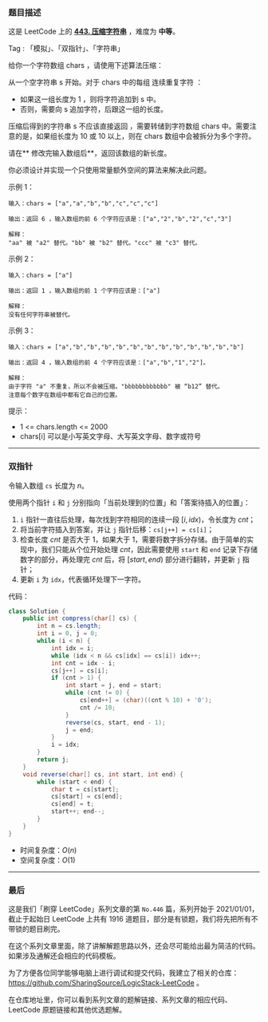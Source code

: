 ### 题目描述

这是 LeetCode 上的 **[443. 压缩字符串](https://leetcode-cn.com/problems/string-compression/solution/gong-shui-san-xie-shuang-zhi-zhen-yuan-d-bppu/)** ，难度为 **中等**。

Tag : 「模拟」、「双指针」、「字符串」



给你一个字符数组 chars ，请使用下述算法压缩：

从一个空字符串 s 开始。对于 chars 中的每组 连续重复字符 ：

* 如果这一组长度为 1 ，则将字符追加到 s 中。
* 否则，需要向 s 追加字符，后跟这一组的长度。

压缩后得到的字符串 s 不应该直接返回 ，需要转储到字符数组 chars 中。需要注意的是，如果组长度为 10 或 10 以上，则在 chars 数组中会被拆分为多个字符。

请在** 修改完输入数组后**，返回该数组的新长度。

你必须设计并实现一个只使用常量额外空间的算法来解决此问题。

示例 1：
```
输入：chars = ["a","a","b","b","c","c","c"]

输出：返回 6 ，输入数组的前 6 个字符应该是：["a","2","b","2","c","3"]

解释：
"aa" 被 "a2" 替代。"bb" 被 "b2" 替代。"ccc" 被 "c3" 替代。
```
示例 2：
```
输入：chars = ["a"]

输出：返回 1 ，输入数组的前 1 个字符应该是：["a"]

解释：
没有任何字符串被替代。
```
示例 3：
```
输入：chars = ["a","b","b","b","b","b","b","b","b","b","b","b","b"]

输出：返回 4 ，输入数组的前 4 个字符应该是：["a","b","1","2"]。

解释：
由于字符 "a" 不重复，所以不会被压缩。"bbbbbbbbbbbb" 被 “b12” 替代。
注意每个数字在数组中都有它自己的位置。
```

提示：
* 1 <= chars.length <= 2000
* chars[i] 可以是小写英文字母、大写英文字母、数字或符号

---

### 双指针

令输入数组 `cs` 长度为 $n$。

使用两个指针 `i` 和 `j` 分别指向「当前处理到的位置」和「答案待插入的位置」：

1. `i` 指针一直往后处理，每次找到字符相同的连续一段 $[i, idx)$，令长度为 $cnt$；
2. 将当前字符插入到答案，并让 `j` 指针后移：`cs[j++] = cs[i]`；
3. 检查长度 $cnt$ 是否大于 $1$，如果大于 $1$，需要将数字拆分存储。由于简单的实现中，我们只能从个位开始处理 $cnt$，因此需要使用 `start` 和 `end` 记录下存储数字的部分，再处理完 $cnt$ 后，将 $[start, end)$ 部分进行翻转，并更新 `j` 指针；
4. 更新 `i` 为 `idx`，代表循环处理下一字符。

代码：
```Java
class Solution {
    public int compress(char[] cs) {
        int n = cs.length;
        int i = 0, j = 0;
        while (i < n) {
            int idx = i;
            while (idx < n && cs[idx] == cs[i]) idx++;
            int cnt = idx - i;
            cs[j++] = cs[i];
            if (cnt > 1) {
                int start = j, end = start;
                while (cnt != 0) {
                    cs[end++] = (char)((cnt % 10) + '0');
                    cnt /= 10;
                }
                reverse(cs, start, end - 1);
                j = end;
            }
            i = idx;
        }
        return j;
    }
    void reverse(char[] cs, int start, int end) {
        while (start < end) {
            char t = cs[start];
            cs[start] = cs[end];
            cs[end] = t;
            start++; end--;
        }
    }
}
```
* 时间复杂度：$O(n)$
* 空间复杂度：$O(1)$

---

### 最后

这是我们「刷穿 LeetCode」系列文章的第 `No.446` 篇，系列开始于 2021/01/01，截止于起始日 LeetCode 上共有 1916 道题目，部分是有锁题，我们将先把所有不带锁的题目刷完。

在这个系列文章里面，除了讲解解题思路以外，还会尽可能给出最为简洁的代码。如果涉及通解还会相应的代码模板。

为了方便各位同学能够电脑上进行调试和提交代码，我建立了相关的仓库：https://github.com/SharingSource/LogicStack-LeetCode 。

在仓库地址里，你可以看到系列文章的题解链接、系列文章的相应代码、LeetCode 原题链接和其他优选题解。

